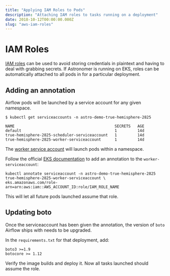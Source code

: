 ```yaml
---
title: "Applying IAM Roles to Pods"
description: "Attaching IAM roles to tasks running on a deployment"
date: 2018-10-12T00:00:00.000Z
slug: "aws-iam-roles"
---
```


# IAM Roles 

[IAM roles](https://aws.amazon.com/iam/faqs/) can be used to avoid storing credentials in plaintext and having to deal with grabbing secrets. If Astronomer is running on EKS, roles can be automatically attached to all pods in for a particular deployment.

## Adding an annotation

Airflow pods will be launched by a service account for any given namespace.

```
$ kubectl get serviceaccounts -n astro-demo-true-hemisphere-2825

NAME                                            SECRETS   AGE
default                                         1         14d
true-hemisphere-2825-scheduler-serviceaccount   1         14d
true-hemisphere-2825-worker-serviceaccount      1         14d
```
The [worker service account](https://github.com/astronomer/helm.astronomer.io/blob/master/charts/airflow/templates/workers/worker-serviceaccount.yaml) will launch pods within a namespace. 

Follow the official [EKS documentation](https://docs.aws.amazon.com/eks/latest/userguide/specify-service-account-role.html) to add an annotation to the `worker-serviceaccount`:

```
kubectl annotate serviceaccount -n astro-demo-true-hemisphere-2825 true-hemisphere-2825-worker-serviceaccount \
eks.amazonaws.com/role-arn=arn:aws:iam::AWS_ACCOUNT_ID:role/IAM_ROLE_NAME
```

This will let all future pods launched assume that role.

## Updating boto

Once the serviceaccount has been given the annotation, the version of `boto` Airflow ships with needs to be upgraded.

In the `requirements.txt` for that deployment, add:

```
boto3 >=1.9
botocore >= 1.12
``` 

Verify the image builds and deploy it. Now all tasks launched should assume the role. 